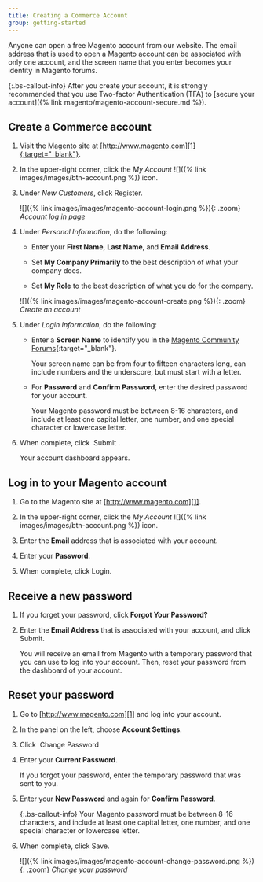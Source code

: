 ```yaml
---
title: Creating a Commerce Account
group: getting-started
---
```


Anyone can open a free Magento account from our website. The email address that is used to open a Magento account can be associated with only one account, and the screen name that you enter becomes your identity in Magento forums.

{:.bs-callout-info}
After you create your account, it is strongly recommended that you use Two-factor Authentication (TFA) to [secure your account]({% link magento/magento-account-secure.md %}).

## Create a Commerce account

1. Visit the Magento site at [http://www.magento.com][1]{:target="_blank"}.

1. In the upper-right corner, click the _My Account_ ![]({% link images/images/btn-account.png %}) icon.

1. Under _New Customers_, click <span class="btn">Register</span>.

   ![]({% link images/images/magento-account-login.png %}){: .zoom}
   _Account log in page_

1. Under _Personal Information_, do the following:

   - Enter your **First Name**, **Last Name**, and **Email Address**.

   - Set **My Company Primarily** to the best description of what your company does.

   - Set **My Role** to the best description of what you do for the company.

   ![]({% link images/images/magento-account-create.png %}){: .zoom}
   _Create an account_

1. Under _Login Information_, do the following:

   - Enter a **Screen Name** to identify you in the [Magento Community Forums][2]{:target="_blank"}.

      Your screen name can be from four to fifteen characters long, can include numbers and the underscore, but must start with a letter.

   - For **Password** and **Confirm Password**, enter the desired password for your account.

      Your Magento password must be between 8-16 characters, and include at least one capital letter, one number, and one special character or lowercase letter.

1. When complete, click <span class="btn"> Submit </span>.

   Your account dashboard appears.

## Log in to your Magento account

1. Go to the Magento site at [http://www.magento.com][1].

1. In the upper-right corner, click the _My Account_ ![]({% link images/images/btn-account.png %}) icon.

1. Enter the **Email** address that is associated with your account.

1. Enter your **Password**.

1. When complete, click <span class="btn">Login</span>.

## Receive a new password

1. If you forget your password, click **Forgot Your Password?**

1. Enter the **Email Address** that is associated with your account, and click <span class="btn">Submit</span>.

   You will receive an email from Magento with a temporary password that you can use to log into your account. Then, reset your password from the dashboard of your account.

## Reset your password

1. Go to [http://www.magento.com][1] and log into your account.

1. In the panel on the left, choose **Account Settings**.

1. Click <span class="btn"> Change Password </span>

1. Enter your **Current Password**.

   If you forgot your password, enter the temporary password that was sent to you.

1. Enter your **New Password** and again for **Confirm Password**.

   {:.bs-callout-info}
   Your Magento password must be between 8-16 characters, and include at least one capital letter, one number, and one special character or lowercase letter.

1. When complete, click <span class="btn">Save</span>.

   ![]({% link images/images/magento-account-change-password.png %}){: .zoom}
   _Change your password_

[1]: http://go.magento.com/
[2]: https://community.magento.com/
